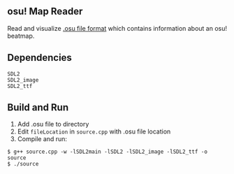 ## osu! Map Reader
Read and visualize [.osu file format](https://osu.ppy.sh/help/wiki/osu!_File_Formats/Osu_(file_format)) which contains information about an osu! beatmap.

## Dependencies
```
SDL2
SDL2_image
SDL2_ttf
```

## Build and Run
1. Add .osu file to directory
2. Edit `fileLocation` in `source.cpp` with .osu file location
3. Compile and run:
```
$ g++ source.cpp -w -lSDL2main -lSDL2 -lSDL2_image -lSDL2_ttf -o source
$ ./source
```